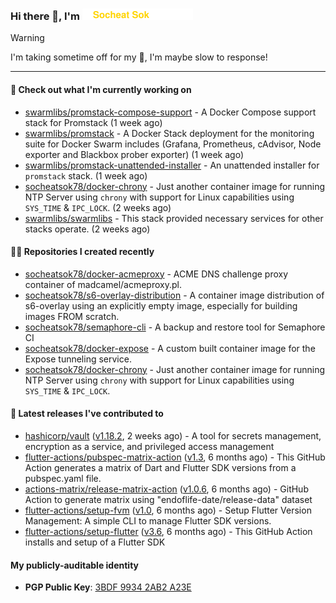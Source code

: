 <h3>
   Hi there 👋,
   I'm <a href="#"><img src="assets/branding.svg" width="177" height="18"></a>
</h3>

> [!WARNING]
> I'm taking sometime off for my 👶, I'm maybe slow to response!

---
#### 👷 Check out what I'm currently working on

- [swarmlibs/promstack-compose-support](https://github.com/swarmlibs/promstack-compose-support) - A Docker Compose support stack for Promstack (1 week ago)
- [swarmlibs/promstack](https://github.com/swarmlibs/promstack) - A Docker Stack deployment for the monitoring suite for Docker Swarm includes (Grafana, Prometheus, cAdvisor, Node exporter and Blackbox prober exporter) (1 week ago)
- [swarmlibs/promstack-unattended-installer](https://github.com/swarmlibs/promstack-unattended-installer) - An unattended installer for `promstack` stack. (1 week ago)
- [socheatsok78/docker-chrony](https://github.com/socheatsok78/docker-chrony) - Just another container image for running NTP Server using `chrony` with support for Linux capabilities using `SYS_TIME` &amp; `IPC_LOCK`. (2 weeks ago)
- [swarmlibs/swarmlibs](https://github.com/swarmlibs/swarmlibs) - This stack provided necessary services for other stacks operate. (2 weeks ago)

#### 👨‍💻 Repositories I created recently

- [socheatsok78/docker-acmeproxy](https://github.com/socheatsok78/docker-acmeproxy) - ACME DNS challenge proxy container of madcamel/acmeproxy.pl.
- [socheatsok78/s6-overlay-distribution](https://github.com/socheatsok78/s6-overlay-distribution) - A container image distribution of s6-overlay using an explicitly empty image, especially for building images FROM scratch.
- [socheatsok78/semaphore-cli](https://github.com/socheatsok78/semaphore-cli) - A backup and restore tool for Semaphore CI
- [socheatsok78/docker-expose](https://github.com/socheatsok78/docker-expose) - A custom built container image for the Expose tunneling service.
- [socheatsok78/docker-chrony](https://github.com/socheatsok78/docker-chrony) - Just another container image for running NTP Server using `chrony` with support for Linux capabilities using `SYS_TIME` &amp; `IPC_LOCK`.

#### 🚀 Latest releases I've contributed to

- [hashicorp/vault](https://github.com/hashicorp/vault) ([v1.18.2](https://github.com/hashicorp/vault/releases/tag/v1.18.2), 2 weeks ago) - A tool for secrets management, encryption as a service, and privileged access management
- [flutter-actions/pubspec-matrix-action](https://github.com/flutter-actions/pubspec-matrix-action) ([v1.3](https://github.com/flutter-actions/pubspec-matrix-action/releases/tag/v1.3), 6 months ago) - This GitHub Action generates a matrix of Dart and Flutter SDK versions from a pubspec.yaml file.
- [actions-matrix/release-matrix-action](https://github.com/actions-matrix/release-matrix-action) ([v1.0.6](https://github.com/actions-matrix/release-matrix-action/releases/tag/v1.0.6), 6 months ago) - GitHub Action to generate matrix using &#34;endoflife-date/release-data&#34; dataset
- [flutter-actions/setup-fvm](https://github.com/flutter-actions/setup-fvm) ([v1.0](https://github.com/flutter-actions/setup-fvm/releases/tag/v1.0), 6 months ago) - Setup Flutter Version Management: A simple CLI to manage Flutter SDK versions.
- [flutter-actions/setup-flutter](https://github.com/flutter-actions/setup-flutter) ([v3.6](https://github.com/flutter-actions/setup-flutter/releases/tag/v3.6), 6 months ago) - This GitHub Action installs and setup of a Flutter SDK

#### My publicly-auditable identity
   - **PGP Public Key**: [3BDF 9934 2AB2 A23E](https://keyserver.ubuntu.com/pks/lookup?search=73E235BAB2858AF5EBBBD4063BDF99342AB2A23E&fingerprint=on&options=mr&op=index)
